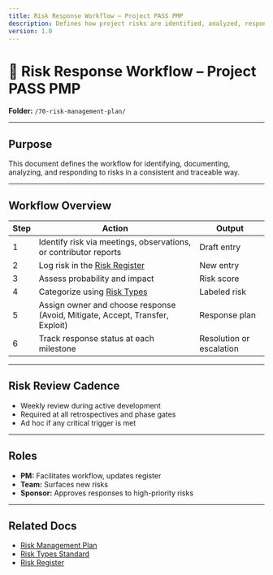 ```yaml
---
title: Risk Response Workflow – Project PASS PMP
description: Defines how project risks are identified, analyzed, responded to, and monitored.
version: 1.0
---
```


# 🔄 Risk Response Workflow – Project PASS PMP  
**Folder:** `/70-risk-management-plan/`

---

## Purpose

This document defines the workflow for identifying, documenting, analyzing, and responding to risks in a consistent and traceable way.

---

## Workflow Overview

| Step | Action | Output |
|------|--------|--------|
| 1 | Identify risk via meetings, observations, or contributor reports | Draft entry |
| 2 | Log risk in the [Risk Register](log-risk-register.md) | New entry |
| 3 | Assess probability and impact | Risk score |
| 4 | Categorize using [Risk Types](std-risk-types.md) | Labeled risk |
| 5 | Assign owner and choose response (Avoid, Mitigate, Accept, Transfer, Exploit) | Response plan |
| 6 | Track response status at each milestone | Resolution or escalation |

---

## Risk Review Cadence

- Weekly review during active development  
- Required at all retrospectives and phase gates  
- Ad hoc if any critical trigger is met

---

## Roles

- **PM:** Facilitates workflow, updates register  
- **Team:** Surfaces new risks  
- **Sponsor:** Approves responses to high-priority risks

---

## Related Docs

- [Risk Management Plan](pla-risk-management.md)  
- [Risk Types Standard](std-risk-types.md)  
- [Risk Register](log-risk-register.md)
